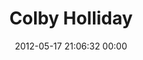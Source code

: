 ---
title: "Colby Holliday"
date: 2012-05-17 21:06:32 00:00
permalink: /colbyh
twitter: ""
likes: [110]
id: 110
gravatar: "http://www.gravatar.com/avatar/9b429da730454ceaee12514e2a5d8f9d"
---